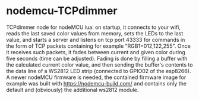 ﻿# nodemcu-TCPdimmer

TCPdimmer node for nodeMCU lua: on startup, it connects to your wifi, reads the last saved color values from memory, sets the LEDs to the last value, and starts a server and listens on tcp port 43333 for commands in the form of TCP packets containing for example "RGB1=012,122,255". Once it receives such packets, it fades between current and given color during five seconds (time can be adjusted). Fading is done by filling a buffer with the calculated current color value, and then sending the buffer's contents to the data line of a WS2812 LED strip (connected to GPIO02 of the esp8266). A newer nodeMCU firmware is needed, the contained firmware image for example was built with https://nodemcu-build.com/ and contains only the default and (obviously) the additional ws2812 module.
